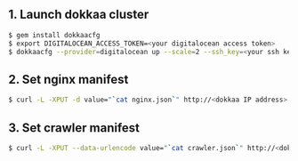 ## 1. Launch dokkaa cluster

```bash
$ gem install dokkaacfg
$ export DIGITALOCEAN_ACCESS_TOKEN=<your digitalocean access token>
$ dokkaacfg --provider=digitalocean up --scale=2 --ssh_key=<your ssh key name>
```

## 2. Set nginx manifest

```bash
$ curl -L -XPUT -d value="`cat nginx.json`" http://<dokkaa IP address>:4001/v2/keys/apps/dummy/nginx/manifest
```

## 3. Set crawler manifest

```bash
$ curl -L -XPUT --data-urlencode value="`cat crawler.json`" http://<dokkaa IP address>:4001/v2/keys/apps/dummy/crawler/manifest
```

